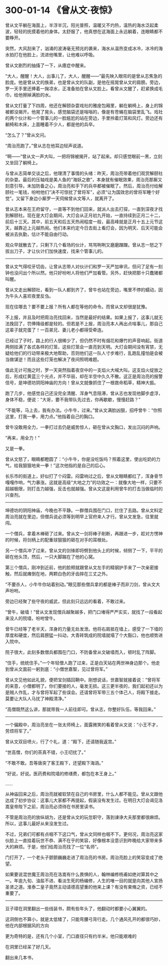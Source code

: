 # 300-01-14 《曾从文·夜惊》

曾从文平躺在海面上，半浮半沉，阳光普照，温暖又不灼热，温热的海水泛起柔波，轻轻的抚摸着他的身体。太舒服了，他真想在这海面上永远躺着，连眼睛都不要睁开。

突然，大风刮来了，汹涌的波涛毫无预兆的袭来，海水从温热变成冰冷，冰冷的海水拍打在他脸上，流进他嘴里，让他难以呼吸。

曾从文剧烈的抽搐了一下，从癔症中醒来。

“大人，醒醒！大人，出事儿了，大人，醒醒——”最先映入眼帘的是曾从志焦急的脸庞。他是曾从文的族弟，也是曾从文的队副，是他在摇晃曾从文的肩膀。旁边，罗一天手里还捧着一掬凉水，正准备拍在曾从文脸上。看曾从文醒了，赶紧换成毛巾，给他擦掉满脸的水。

曾从文打量了下四周，他还在解颐杂耍戏社的雅座包厢里，躺在躺椅上，身上的锦被都没揭开。他晃了晃头，感觉脑袋还是嗡嗡的，像是有苍蝇在脑袋里乱飞。戏社的两个伙计和一个管事儿的一脸尴尬的站在旁边，手里拎着灯笼和风灯。旁边还有躺椅和木床，上面睡着不少人，都是他的兵卒。

“怎么了？”曾从文问。

“周治亮跑了。”曾从志在他耳边轻声说道。

“啊——”曾从文一声大叫，一把将锦被揭开，站了起来。却只感觉眼前一黑，立刻又坐回了躺椅上。

与曾从志简单交谈之后，他理清了事情的头绪：昨天，周治亮带着他们观赏解颐社的杂耍。最后的压轴戏是美人鱼的“海妖之歌”，本身就有催眠效果，周治亮那厮又刻意引导。未加防备之心，周治亮和手下的兵卒都被催眠了。然后，周治亮付给解颐社一笔钱，吩咐他们“决不可惊扰了曾将军”，必须“让为国效忠的曾将军睡个好觉”。又留下身边小厮罗一天伺候曾从文等人，就离开了。

曾从志本来在王府留守，一直等不到他们回来，就派人出去打探，一直到深夜才找到解颐社。现在是大灯会期间，大灯会从正月初九开始，一直持续到正月二十二，前后十三天。其中，前五天和后五天热闹程度一般，最高峰就是正月十五上元节这天，越靠近上元越热闹。他们本来约定今日去街上看灯会，因为明天、后天可能会被派去执勤，估计不能自由行动。

观众早就散去了，只剩下几个看场的伙计，骂骂咧咧又磨磨蹭蹭。曾从志一怒之下拔出刀子，才让伙计们加快速度，找来个管事儿的。

***

曾从文气得咬牙切齿，让曾从志带人对伙计们和罗一天严加审讯，但问了足有一刻钟也没问出个所以然。他只好吩咐人将他们严加看管。另外，赶快把那十只蠢猪都叫醒。

曾从文走出解颐社，看到一队人都到齐了，曾牛也站在旁边，嘴里不停的蠕动，因为牛头人喜欢夜里反刍。

现在往哪去？要不要上报？所有人都在等他的命令。而曾从文却很是犹豫。

不上报，并且及时把周治亮找回来，当然是最好的结果。如果上报了，这事儿就无法挽回了，罚俸降级都是轻的。但若是不上报，周治亮本人再出点啥事儿，那自己这辈子就完蛋了！一百弟兄、妻儿老小都得受牵连。

已经过了子时，路上的行人很稀少了，但仍然不时有烟花和爆竹的声音响起。街道两侧挂满了各式各样的灯笼，这些灯笼会一直亮到天明。大灯会期间没有宵禁，无疑给他们的行动带来极大地帮助，否则他们这一队人寸步难行，乱跑乱撞怕是会被当做谋逆！而且这些灯笼也解决了夜间照明难题。

值此无计可施之时，罗一天突然指着夜空中的一支焰火大喊大叫。这支焰火绽放之后，形成红黄蓝三个光点，并不华丽，却在半空中久久不散。这正是周治亮的报警信号，是坤德坊阴阳神庙的方向！曾从文就像抓住了一根救命稻草，精神大振。

跑了几步，他感觉自己还没完全清醒、浑身气息阻滞，曾从志也发现他脚步虚浮，身体不稳，便说：“大哥，要不我带队先过去，你再歇歇，慢慢赶路？”

“不能等，马上去，我有办法。小牛牛，过来。”曾从文满脸凶狠，招呼曾牛：“你照这里，打我一拳，用力点。”他指着自己的胸口。

曾牛没敢用全力，一拳打过去仍是威势惊人，砸在曾从文胸口，发出沉闷的声响。

“再来，用全力！”

又是一拳。

曾从文怒了，眼睛都瞪圆了：“小牛牛，你是没吃饭吗？照着这里，使出吃奶的力气，给我狠狠地来一拳！”这次他指的是自己的后心。

长乐市的街道上，好似打了个闷雷。闷雷响过之后，曾从文眼睛都红了，浑身骨节嘎嘎作响，气力暴涨。这就是高级“大地之力”的功效之一：就像大地一样，只要不超越极限，则打击力越强，反击也就越强。曾从文这是利用曾牛的打击当做临时的兴奋剂。

***

坤德坊的阴阳神庙，今晚也不平静。一群僧兵围在门口，拦住了去路。曾从文料定周治亮就在里边，但僧兵说必须等到明早上官府来人才行。曾从文发急，往里就闯。

一个僧兵，拿着木棒砸了过来。曾从文一剑将棒子削断，再跟进一步，趁对方愣神的时候，将剑柄上的配重球狠狠的砸在对手的耳根处。

另一个僧兵冲了过来，曾从文的剑锋即将劈到他头上的时候，倾侧了一下，平平的砸在他头顶，然后，一只大脚踹在了他的心窝。

第三个僧兵，刚冲到近前，他的脸颊就跟曾从文左手的精钢护手来了一次亲密接触，然后就瘫倒在地，两颗白色的牙齿摔在三丈之外。

“不要杀人，小牛牛你站着别动。”眼见那些僧兵拿的都是棒子而非刀剑，曾从文大声吩咐。

旁边已经聚了些守夜的威武，但此刻只远远的看着，不敢过来。

“曾牛，破墙！”曾从文发现僧兵越聚越多，把门口堵得严严实实，就找了一段看起来没人的院墙，吩咐曾牛。

曾牛已经等了老半天，浑身的力量无处发泄。他将右肩抵在墙上，感受了一下墙的厚度和硬度，然后肩膀猛一抖动，大青砖筑成的院墙就塌了个大豁口，他也顺势进入院中。

院子很大，此刻多数僧兵都围在门口，不防备曾从文破墙而入，顿时乱了阵脚。

“住手，统统住手。”一个年轻僧人跑了过来，正是白天站在两世神身边那个。他走到曾从文面前一躬到底：“小僧世嘉智，见过曾将军。”

曾从文见他如此礼貌，便把宝剑插回鞘中。刚想说话，世嘉智就接着说：“曾将军的来意，小僧都明了。你们要接的人，毫发无损。这三更半夜的，我们起初还以为是贼人作乱，才与曾将军起了些误会。还请曾将军带三五个体己人，将殿下接走。莫要让大队人马扰了神殿清净。”

“高僧既然这么讲，那就带我一人前往即可。曾从志，你整好队伍，等我回来。”

***

一个偏殿中，周治亮坐在一张太师椅上，面露微笑的看着曾从文说：“小王不才，劳烦将军了。”

曾从文双目喷火，行了个礼，道：“殿下，还请随我返宫。”

“世高僧，你们的茶真不错，小王叨扰了。”

“不敢不敢。吾等唐突了客王殿下，还望殿下海涵。”

“好说，好说。医药费和院墙的修缮费，都包在本王身上。”

……

从神庙回来之后，周治亮就被软禁在自己的书房里，什么人都不能见。曾从文跟他达成了初步协议：这事儿大家都不再提起，假装没有发生过。在明日大灯会谒见洛嵩皇帝陛下之前，周治亮必须待在书房里读书。

不管是周治亮的放纵胡为，还是曾从文的玩忽职守，落到谏诤大夫那里都很麻烦。所以，这事儿最好从来没发生过。

不过，兄弟们可都有点咽不下这口气，曾从文同样也咽不下。更何况，周治亮这家伙脸上一直挂着玩世不恭、满不在乎的笑容，好像根本没意识到昨晚给大家带来多大的麻烦。于是，他们给周治亮找了一位“名师”。

门打开了，一个老头子颤颤巍巍走进了周治亮的书房。周治亮脸上的笑容变成了绝望。

如果要说混世魔王周治亮在洛嵩有什么畏惧的人，翰林编修杨甫如绝对算其中之一。年逾九旬、油盐不进、看淡生死的杨编修，人生的唯一目的就是向其他人宣扬圣贤之道。淮泰二皇子竟然主动请德高望重的他来上课？有没有束脩之资，已经不重要了。

***

豆子璋在洞里翻出一些线装书，颇有些年头了，他翻动时都要小心翼翼的。



这洞倒也不算小，就是太低矮了，只能弯腰弓背行走。几个通风孔开的都很巧妙，他在内部根据风的方向

更为奇特的是，还有几个小室，门口直径只有约半米，他只能艰难的

在洞里已经呆了好几天。

翻出来几本书，